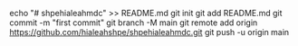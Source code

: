 echo "# shpehialeahmdc" >> README.md
git init
git add README.md
git commit -m "first commit"
git branch -M main
git remote add origin https://github.com/hialeahshpe/shpehialeahmdc.git
git push -u origin main
